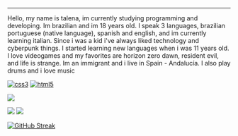 

---
Hello, my name is talena, im currently studying programming and developing.
Im brazilian and im 18 years old. I speak 3 languages, brazilian portuguese (native language), spanish and english, and im currently learning italian.
Since i was a kid i've always liked technology and cyberpunk things. I started learning new languages when i was 11 years old. I love videogames and my favorites are horizon zero dawn, resident evil, and life is strange. Im an immigrant and i live in Spain - Andalucía. I also play drums and i love music














<a href='https://github.com/shivamkapasia0' target="_blank"><img alt='css3' src='https://img.shields.io/badge/css3-100000?style=for-the-badge&logo=css3&logoColor=020202&labelColor=FFDD00&color=black'/></a>
<a href='https://github.com/shivamkapasia0' target="_blank"><img alt='html5' src='https://img.shields.io/badge/html5-100000?style=for-the-badge&logo=html5&logoColor=FFFFFF&labelColor=000000&color=FF8800'/></a>


![](http://github-profile-summary-cards.vercel.app/api/cards/profile-details?username=talenaa&theme=ayu_mirage)

![](http://github-profile-summary-cards.vercel.app/api/cards/productive-time?username=talenaa&theme=ayu_mirage&utcOffset=8)     ![](http://github-profile-summary-cards.vercel.app/api/cards/stats?username=talenaa&theme=ayu_mirage)
 

[![GitHub Streak](https://github-readme-streak-stats.herokuapp.com?user=talenaa&theme=highcontrast&date_format=M%20j%5B%2C%20Y%5D&mode=weekly&card_width=600&card_height=170)](https://git.io/streak-stats)
